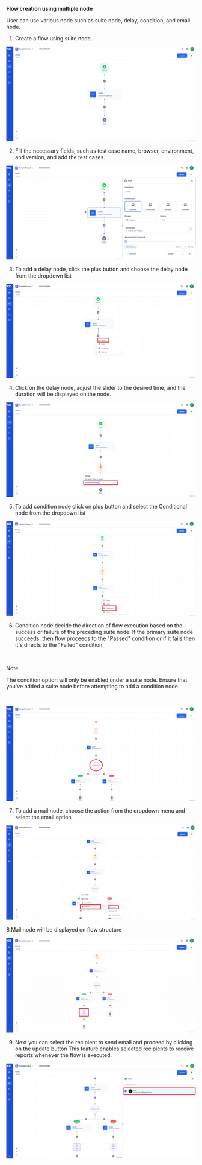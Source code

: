 **Flow creation using multiple node**
 
User can use various node such as suite node, delay, condition, and email node. 
1. Create a flow using suite node. 

![flow](./TestFlowImages/E1.png)

2. Fill the necessary fields, such as test case name, browser, environment, and version, and  add the test cases.

![flow](./TestFlowImages/E2.png)

3. To add a delay node, click the plus button and choose the delay node from the dropdown  list

![flow](./TestFlowImages/E3.png)

4. Click on the delay node, adjust the slider to the desired time, and the duration will be displayed on the node. 

![flow](./TestFlowImages/E4.png)

5. To add condition node click on plus button and select the Conditional node from the dropdown list

![flow](./TestFlowImages/E5.png)

6. Condition node decide the direction of flow execution based on the success or failure of the preceding suite node. If the primary suite node succeeds, then flow proceeds to the "Passed" condition or if it fails then it's  directs to the "Failed" condition
 <br>

> [!Note]
> The condition option will only be enabled under a suite node. Ensure that you've added a suite node before attempting to add a condition node.

<br>


![flow](./TestFlowImages/E6.png)

7. To add a mail node, choose the action from the dropdown menu and select the email option 

![flow](./TestFlowImages/E7.png)

8.Mail node will be displayed on flow structure 

![flow](./TestFlowImages/E8.png)

9. Next you can select the recipient to send email and proceed by clicking on the update button  This feature enables selected recipients to receive reports whenever the flow is executed.

![flow](./TestFlowImages/E9.png)
